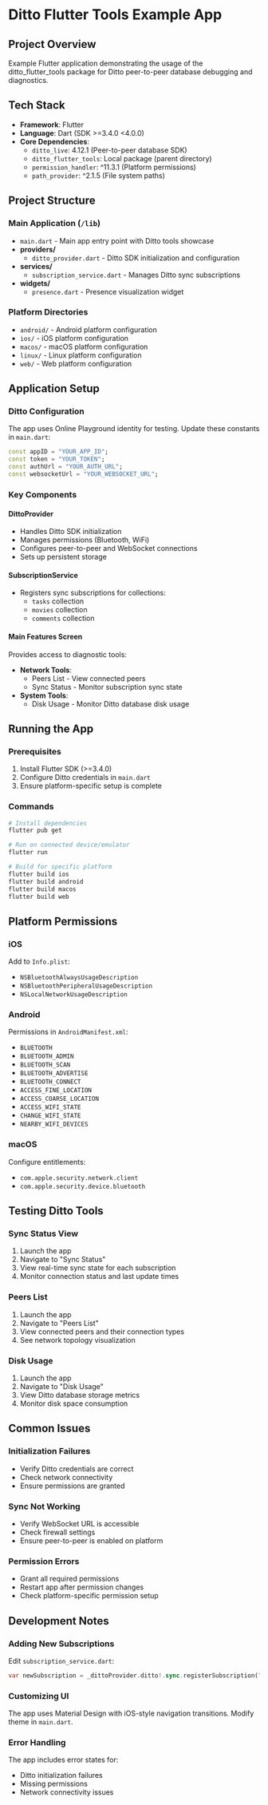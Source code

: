 # Ditto Flutter Tools Example App

## Project Overview
Example Flutter application demonstrating the usage of the ditto_flutter_tools package for Ditto peer-to-peer database debugging and diagnostics.

## Tech Stack
- **Framework**: Flutter
- **Language**: Dart (SDK >=3.4.0 <4.0.0)
- **Core Dependencies**:
  - `ditto_live`: 4.12.1 (Peer-to-peer database SDK)
  - `ditto_flutter_tools`: Local package (parent directory)
  - `permission_handler`: ^11.3.1 (Platform permissions)
  - `path_provider`: ^2.1.5 (File system paths)

## Project Structure

### Main Application (`/lib`)
- `main.dart` - Main app entry point with Ditto tools showcase
- **providers/**
  - `ditto_provider.dart` - Ditto SDK initialization and configuration
- **services/**
  - `subscription_service.dart` - Manages Ditto sync subscriptions
- **widgets/**
  - `presence.dart` - Presence visualization widget

### Platform Directories
- `android/` - Android platform configuration
- `ios/` - iOS platform configuration
- `macos/` - macOS platform configuration
- `linux/` - Linux platform configuration
- `web/` - Web platform configuration

## Application Setup

### Ditto Configuration
The app uses Online Playground identity for testing. Update these constants in `main.dart`:
```dart
const appID = "YOUR_APP_ID";
const token = "YOUR_TOKEN";
const authUrl = "YOUR_AUTH_URL";
const websocketUrl = "YOUR_WEBSOCKET_URL";
```

### Key Components

#### DittoProvider
- Handles Ditto SDK initialization
- Manages permissions (Bluetooth, WiFi)
- Configures peer-to-peer and WebSocket connections
- Sets up persistent storage

#### SubscriptionService
- Registers sync subscriptions for collections:
  - `tasks` collection
  - `movies` collection
  - `comments` collection

#### Main Features Screen
Provides access to diagnostic tools:
- **Network Tools**:
  - Peers List - View connected peers
  - Sync Status - Monitor subscription sync state
- **System Tools**:
  - Disk Usage - Monitor Ditto database disk usage

## Running the App

### Prerequisites
1. Install Flutter SDK (>=3.4.0)
2. Configure Ditto credentials in `main.dart`
3. Ensure platform-specific setup is complete

### Commands
```bash
# Install dependencies
flutter pub get

# Run on connected device/emulator
flutter run

# Build for specific platform
flutter build ios
flutter build android
flutter build macos
flutter build web
```

## Platform Permissions

### iOS
Add to `Info.plist`:
- `NSBluetoothAlwaysUsageDescription`
- `NSBluetoothPeripheralUsageDescription`
- `NSLocalNetworkUsageDescription`

### Android
Permissions in `AndroidManifest.xml`:
- `BLUETOOTH`
- `BLUETOOTH_ADMIN`
- `BLUETOOTH_SCAN`
- `BLUETOOTH_ADVERTISE`
- `BLUETOOTH_CONNECT`
- `ACCESS_FINE_LOCATION`
- `ACCESS_COARSE_LOCATION`
- `ACCESS_WIFI_STATE`
- `CHANGE_WIFI_STATE`
- `NEARBY_WIFI_DEVICES`

### macOS
Configure entitlements:
- `com.apple.security.network.client`
- `com.apple.security.device.bluetooth`

## Testing Ditto Tools

### Sync Status View
1. Launch the app
2. Navigate to "Sync Status"
3. View real-time sync state for each subscription
4. Monitor connection status and last update times

### Peers List
1. Launch the app
2. Navigate to "Peers List"
3. View connected peers and their connection types
4. See network topology visualization

### Disk Usage
1. Launch the app
2. Navigate to "Disk Usage"
3. View Ditto database storage metrics
4. Monitor disk space consumption

## Common Issues

### Initialization Failures
- Verify Ditto credentials are correct
- Check network connectivity
- Ensure permissions are granted

### Sync Not Working
- Verify WebSocket URL is accessible
- Check firewall settings
- Ensure peer-to-peer is enabled on platform

### Permission Errors
- Grant all required permissions
- Restart app after permission changes
- Check platform-specific permission setup

## Development Notes

### Adding New Subscriptions
Edit `subscription_service.dart`:
```dart
var newSubscription = _dittoProvider.ditto!.sync.registerSubscription("SELECT * FROM new_collection");
```

### Customizing UI
The app uses Material Design with iOS-style navigation transitions. Modify theme in `main.dart`.

### Error Handling
The app includes error states for:
- Ditto initialization failures
- Missing permissions
- Network connectivity issues